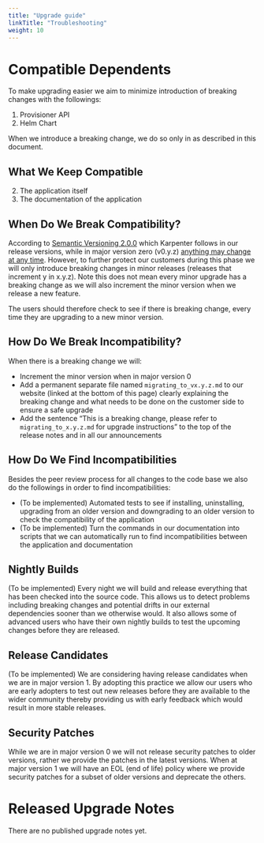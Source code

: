 ```yaml
---
title: "Upgrade guide"
linkTitle: "Troubleshooting"
weight: 10
---
```


# Compatible Dependents

To make upgrading easier we aim to minimize introduction of breaking changes with the followings:

1. Provisioner API
2. Helm Chart

When we introduce a breaking change, we do so only in as described in this document.

## What We Keep Compatible

2. The application itself
3. The documentation of the application

## When Do We Break Compatibility?

According to [Semantic Versioning 2.0.0](https://semver.org/) which Karpenter follows in our release versions, while in
major version zero (v0.y.z) [anything may change at any time](https://semver.org/#spec-item-4). However, to further
protect our customers during this phase we will only introduce breaking changes in minor releases (releases that
increment y in x.y.z). Note this does not mean every minor upgrade has a breaking change as we will also increment the
minor version when we release a new feature.

The users should therefore check to see if there is breaking change, every time they are upgrading to a new minor
version.

## How Do We Break Incompatibility?

When there is a breaking change we will:

* Increment the minor version when in major version 0
* Add a permanent separate file named `migrating_to_vx.y.z.md` to our website (linked at the bottom of this page)
  clearly explaining the breaking change and what needs to be done on the customer side to ensure a safe upgrade
* Add the sentence “This is a breaking change, please refer to `migrating_to_x.y.z.md` for upgrade instructions” to the
  top of the release notes and in all our announcements

## How Do We Find Incompatibilities

Besides the peer review process for all changes to the code base we also do the followings in order to find
incompatibilities:
* (To be implemented) Automated tests to see if installing, uninstalling, upgrading from an older version and downgrading
to an older version to check the compatibility of the application
* (To be implemented) Turn the commands in our
documentation into scripts that we can automatically run to find incompatibilities between the application and
documentation

## Nightly Builds

(To be implemented) Every night we will build and release everything that has been checked into the source code. This
allows us to detect problems including breaking changes and potential drifts in our external dependencies sooner than we
otherwise would. It also allows some of advanced users who have their own nightly builds to test the upcoming changes
before they are released.

## Release Candidates

(To be implemented) We are considering having release candidates when we are in major version 1. By adopting this
practice we allow our users who are early adopters to test out new releases before they are available to the wider
community thereby providing us with early feedback which would result in more stable releases.

## Security Patches

While we are in major version 0 we will not release security patches to older versions, rather we provide the patches in
the latest versions. When at major version 1 we will have an EOL (end of life) policy where we provide security patches
for a subset of older versions and deprecate the others.

# Released Upgrade Notes

There are no published upgrade notes yet.

